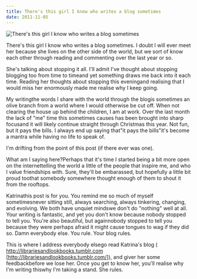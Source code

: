 ```yaml
---
title: There's this girl I know who writes a blog sometimes
date: 2011-11-05
---
```


![There's this girl I know who writes a blog sometimes](https://source.unsplash.com/LuQ2ex5HY3c/1600x900)

There's this girl I know who writes a blog sometimes. I doubt I will ever meet her because she lives on the other side of the world, but we sort of know each other through reading and commenting over the last year or so.

She's talking about stopping it all. I'll admit I've thought about stopping blogging too from time to timeand yet something draws me back into it each time. Reading her thoughts about stopping this eveningand realising that I would miss her enormously made me realise why I keep going.

My writingthe words I share with the world through the blogis sometimes an olive branch from a world where I would otherwise be cut off. When not clearing the house up behind the children, I am at work. Over the last month the lack of "me" time this sometimes causes has been brought into sharp focusand it will likely continue straight through Christmas this year. Not fun, but it pays the bills. I always end up saying that"it pays the bills"it's become a mantra while having no life to speak of.

I'm drifting from the point of this post (if there ever was one).

What am I saying here?Perhaps that it's time I started being a bit more open on the internettelling the world a little of the people that inspire me, and who I value friendships with. Sure, they'll be embarassed, but hopefully a little bit proud toothat somebody somewhere thought enough of them to shout it from the rooftops.

Katrinathis post is for you. You remind me so much of myself sometimesnever sitting still, always searching, always tinkering, changing, and evolving. We both have unquiet mindswe don't do "nothing" well at all. Your writing is fantastic, and yet you don't know because nobody stopped to tell you. You're also beautiful, but againnobody stopped to tell you because they were perhaps afraid it might cause tongues to wag if they did so. Damn everybody else. You rule. Your blog rules.

This is where I address everybody elsego read Katrina's blog ( http://librariesandlookbooks.tumblr.com [http://librariesandlookbooks.tumblr.com/]), and giver her some feedbackbefore we lose her. Once you get to know her, you'll realise why I'm writing thiswhy I'm taking a stand. She rules.